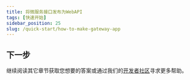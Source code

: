```yaml
---
title: 将微服务接口发布为WebAPI
tags: [快速开始]
sidebar_position: 25
slug: /quick-start/how-to-make-gateway-app
---
```



## 下一步
继续阅读其它章节获取您想要的答案或通过我们的[开发者社区](/docs/community)寻求更多帮助。